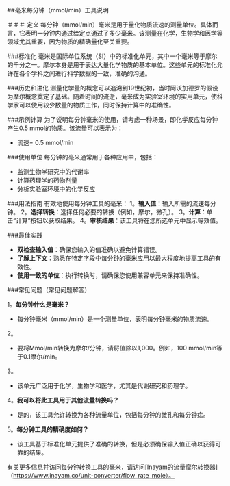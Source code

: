 ##毫米每分钟（mmol/min）工具说明

＃＃＃ 定义
每分钟（mmol/min）毫米是用于量化物质流速的测量单位。具体而言，它表明一分钟内通过给定点通过了多少毫米。该测量在化学，生物学和医学等领域尤其重要，因为物质的精确量化至关重要。

###标准化
毫米是国际单位系统（SI）中的标准化单元，其中一个毫米等于摩尔的千分之一。摩尔本身是用于表达大量化学物质的基本单位。这些单元的标准化允许在各个学科之间进行科学数据的一致，准确的沟通。

###历史和进化
测量化学量的概念可以追溯到19世纪初，当时阿沃加德罗的假设为摩尔概念奠定了基础。随着时间的流逝，毫米成为实验室环境的实用单元，使科学家可以使用较少数量的物质工作，同时保持计算中的准确性。

###示例计算
为了说明每分钟毫米的使用，请考虑一种场景，即化学反应每分钟产生0.5 mmol的物质。该流量可以表示为：
- 流速= 0.5 mmol/min

###使用单位
每分钟的毫米通常用于各种应用中，包括：
- 监测生物学研究中的代谢率
- 计算药理学的药物剂量
- 分析实验室环境中的化学反应

###用法指南
有效地使用每分钟工具的毫米：
1。**输入值**：输入所需的流速每分钟。
2。**选择转换**：选择任何必要的转换（例如，摩尔，微孔）。
3。**计算**：单击“计算”按钮以获取结果。
4。**审核结果**：该工具将在您所选单元中显示等效值。

###最佳实践
-  **双检查输入值**：确保您输入的值准确以避免计算错误。
-  **了解上下文**：熟悉在特定字段中每分钟的毫米应用以最大程度地提高工具的有效性。
-  **使用一致的单位**：执行转换时，请确保您使用兼容单元来保持准确性。

###常见问题（常见问题解答）

1。**每分钟什么是毫米？**
- 每分钟毫米（mmol/min）是一个测量单位，表明每分钟毫米的物质流速。

2。
- 要将Mmol/min转换为摩尔/分钟，请将值除以1,000。例如，100 mmol/min等于0.1摩尔/min。

3。
- 该单元广泛用于化学，生物学和医学，尤其是代谢研究和药理学。

4。**我可以将此工具用于其他流量转换吗？**
- 是的，该工具允许转换为各种流量单位，包括每分钟的微孔和每分钟痣。

5。**每分钟工具的精确度如何？**
- 该工具基于标准化单元提供了准确的转换，但是必须确保输入值正确以获得可靠的结果。

有关更多信息并访问每分钟转换工具的毫米，请访问[Inayam的流量摩尔转换器]（https://www.inayam.co/unit-converter/flow_rate_mole）。
